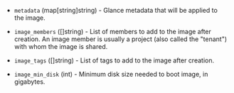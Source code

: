 <!-- Code generated from the comments of the ImageConfig struct in huaweicloud/image_config.go; DO NOT EDIT MANUALLY -->

-   `metadata` (map[string]string) - Glance metadata that will be applied to the image.
    
-   `image_members` ([]string) - List of members to add to the image after creation. An image member is
    usually a project (also called the "tenant") with whom the image is
    shared.
    
-   `image_tags` ([]string) - List of tags to add to the image after creation.
    
-   `image_min_disk` (int) - Minimum disk size needed to boot image, in gigabytes.
    
